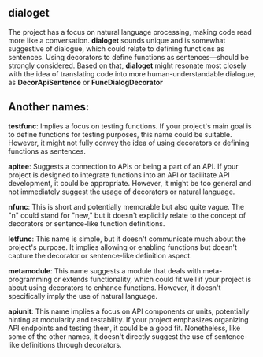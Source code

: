 ## dialoget 

The project has a focus on natural language processing, making code read more like a conversation.
**dialoget** sounds unique and is somewhat suggestive of dialogue, 
which could relate to defining functions as sentences.
Using decorators to define functions as sentences—should be strongly considered. 
Based on that, **dialoget** might resonate most closely with 
the idea of translating code into more human-understandable dialogue, 
as **DecorApiSentence** or **FuncDialogDecorator** 

## Another names:

**testfunc**: 
Implies a focus on testing functions. If your project's main goal is to define functions for testing purposes, this name could be suitable. However, it might not fully convey the idea of using decorators or defining functions as sentences.

**apitee**: 
Suggests a connection to APIs or being a part of an API. If your project is designed to integrate functions into an API or facilitate API development, it could be appropriate. However, it might be too general and not immediately suggest the usage of decorators or natural language.

**nfunc**: 
This is short and potentially memorable but also quite vague. The "n" could stand for "new," but it doesn't explicitly relate to the concept of decorators or sentence-like function definitions.

**letfunc**:
This name is simple, but it doesn't communicate much about the project's purpose. It implies allowing or enabling functions but doesn't capture the decorator or sentence-like definition aspect.

**metamodule**: 
This name suggests a module that deals with meta-programming or extends functionality, which could fit well if your project is about using decorators to enhance functions. However, it doesn't specifically imply the use of natural language.

**apiunit**: 
This name implies a focus on API components or units, potentially hinting at modularity and testability. If your project emphasizes organizing API endpoints and testing them, it could be a good fit. Nonetheless, like some of the other names, it doesn't directly suggest the use of sentence-like definitions through decorators.


